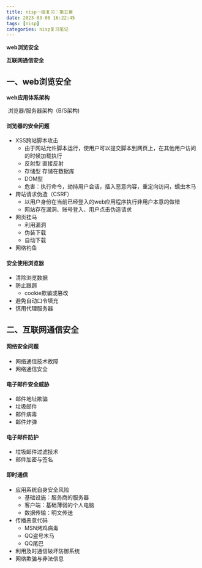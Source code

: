 ```yaml
---
title: nisp一级复习：第五章
date: 2023-03-08 16:22:45
tags: [nisp]
categories: nisp复习笔记
---
```


**web浏览安全**

**互联网通信安全**

<!--more-->

## 一、web浏览安全

**web应用体系架构**

​		浏览器/服务器架构（B/S架构)

#### 浏览器的安全问题

- XSS跨站脚本攻击
  - 由于网站允许脚本运行，使用户可以提交脚本到网页上，在其他用户访问的时候加载执行
  - 反射型    直接反射
  - 存储型   存储在数据库
  - DOM型
  - 危害：执行命令，劫持用户会话，插入恶意内容，重定向访问，蠕虫木马
- 跨站请求伪造（CSRF）
  - 以用户身份在当前已经登入的web应用程序执行非用户本意的做错
  - 网站存在漏洞、账号登入、用户点击伪造请求
- 网页挂马
  - 利用漏洞
  - 伪装下载
  - 自动下载
- 网络钓鱼

#### 安全使用浏览器

- 清除浏览数据
- 防止跟踪
  - cookie欺骗或篡改
- 避免自动口令填充
- 慎用代理服务器

## 二、互联网通信安全

#### 网络安全问题

- 网络通信技术故障
- 网络通信安全

#### 电子邮件安全威胁

- 邮件地址欺骗
- 垃圾邮件
- 邮件病毒
- 邮件炸弹

#### 电子邮件防护

- 垃圾邮件过滤技术
- 邮件加密与签名

#### 即时通信

- 应用系统自身安全风险
  - 基础设施：服务商的服务器
  - 客户端：基础薄弱的个人电脑
  - 数据传输：明文传送
- 传播恶意代码
  - MSN烤鸡病毒
  - QQ盗号木马
  - QQ尾巴
- 利用及时通信破坏防御系统
- 网络欺骗与非法信息

